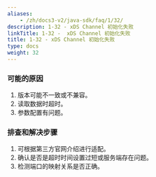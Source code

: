 ```yaml
---
aliases:
    - /zh/docs3-v2/java-sdk/faq/1/32/
description: 1-32 - xDS Channel 初始化失败
linkTitle: 1-32 -  xDS Channel 初始化失败
title: 1-32 - xDS Channel 初始化失败
type: docs
weight: 32
---
```



### 可能的原因

1. 版本可能不一致或不兼容。
2. 读取数据时超时。
3. 参数配置有问题。

### 排查和解决步骤

1. 可根据第三方官网介绍进行适配。
2. 确认是否是超时时间设置过短或服务端存在问题。
3. 检测端口的映射关系是否正确。